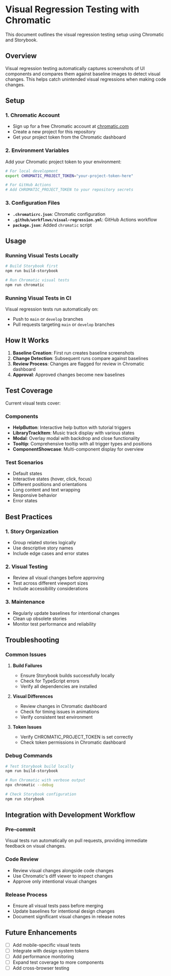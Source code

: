 # Visual Regression Testing with Chromatic

This document outlines the visual regression testing setup using Chromatic and Storybook.

## Overview

Visual regression testing automatically captures screenshots of UI components and compares them against baseline images to detect visual changes. This helps catch unintended visual regressions when making code changes.

## Setup

### 1. Chromatic Account

- Sign up for a free Chromatic account at [chromatic.com](https://chromatic.com)
- Create a new project for this repository
- Get your project token from the Chromatic dashboard

### 2. Environment Variables

Add your Chromatic project token to your environment:

```bash
# For local development
export CHROMATIC_PROJECT_TOKEN="your-project-token-here"

# For GitHub Actions
# Add CHROMATIC_PROJECT_TOKEN to your repository secrets
```

### 3. Configuration Files

- **`.chromaticrc.json`**: Chromatic configuration
- **`.github/workflows/visual-regression.yml`**: GitHub Actions workflow
- **`package.json`**: Added `chromatic` script

## Usage

### Running Visual Tests Locally

```bash
# Build Storybook first
npm run build-storybook

# Run Chromatic visual tests
npm run chromatic
```

### Running Visual Tests in CI

Visual regression tests run automatically on:

- Push to `main` or `develop` branches
- Pull requests targeting `main` or `develop` branches

## How It Works

1. **Baseline Creation**: First run creates baseline screenshots
2. **Change Detection**: Subsequent runs compare against baselines
3. **Review Process**: Changes are flagged for review in Chromatic dashboard
4. **Approval**: Approved changes become new baselines

## Test Coverage

Current visual tests cover:

### Components

- **HelpButton**: Interactive help button with tutorial triggers
- **LibraryTrackItem**: Music track display with various states
- **Modal**: Overlay modal with backdrop and close functionality
- **Tooltip**: Comprehensive tooltip with all trigger types and positions
- **ComponentShowcase**: Multi-component display for overview

### Test Scenarios

- Default states
- Interactive states (hover, click, focus)
- Different positions and orientations
- Long content and text wrapping
- Responsive behavior
- Error states

## Best Practices

### 1. Story Organization

- Group related stories logically
- Use descriptive story names
- Include edge cases and error states

### 2. Visual Testing

- Review all visual changes before approving
- Test across different viewport sizes
- Include accessibility considerations

### 3. Maintenance

- Regularly update baselines for intentional changes
- Clean up obsolete stories
- Monitor test performance and reliability

## Troubleshooting

### Common Issues

1. **Build Failures**

   - Ensure Storybook builds successfully locally
   - Check for TypeScript errors
   - Verify all dependencies are installed

2. **Visual Differences**

   - Review changes in Chromatic dashboard
   - Check for timing issues in animations
   - Verify consistent test environment

3. **Token Issues**
   - Verify CHROMATIC_PROJECT_TOKEN is set correctly
   - Check token permissions in Chromatic dashboard

### Debug Commands

```bash
# Test Storybook build locally
npm run build-storybook

# Run Chromatic with verbose output
npx chromatic --debug

# Check Storybook configuration
npm run storybook
```

## Integration with Development Workflow

### Pre-commit

Visual tests run automatically on pull requests, providing immediate feedback on visual changes.

### Code Review

- Review visual changes alongside code changes
- Use Chromatic's diff viewer to inspect changes
- Approve only intentional visual changes

### Release Process

- Ensure all visual tests pass before merging
- Update baselines for intentional design changes
- Document significant visual changes in release notes

## Future Enhancements

- [ ] Add mobile-specific visual tests
- [ ] Integrate with design system tokens
- [ ] Add performance monitoring
- [ ] Expand test coverage to more components
- [ ] Add cross-browser testing
